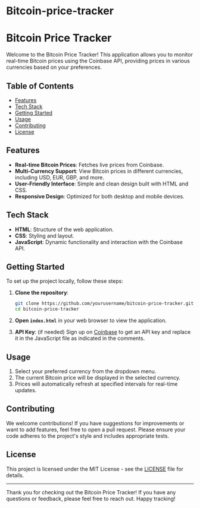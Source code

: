 # Bitcoin-price-tracker

# Bitcoin Price Tracker

Welcome to the Bitcoin Price Tracker! This application allows you to monitor real-time Bitcoin prices using the Coinbase API, providing prices in various currencies based on your preferences.

## Table of Contents

- [Features](#features)
- [Tech Stack](#tech-stack)
- [Getting Started](#getting-started)
- [Usage](#usage)
- [Contributing](#contributing)
- [License](#license)

## Features

- **Real-time Bitcoin Prices**: Fetches live prices from Coinbase.
- **Multi-Currency Support**: View Bitcoin prices in different currencies, including USD, EUR, GBP, and more.
- **User-Friendly Interface**: Simple and clean design built with HTML and CSS.
- **Responsive Design**: Optimized for both desktop and mobile devices.

## Tech Stack

- **HTML**: Structure of the web application.
- **CSS**: Styling and layout.
- **JavaScript**: Dynamic functionality and interaction with the Coinbase API.

## Getting Started

To set up the project locally, follow these steps:

1. **Clone the repository**:
   ```bash
   git clone https://github.com/yourusername/bitcoin-price-tracker.git
   cd bitcoin-price-tracker
   ```

2. **Open `index.html`** in your web browser to view the application.

3. **API Key**: (if needed) Sign up on [Coinbase](https://www.coinbase.com/) to get an API key and replace it in the JavaScript file as indicated in the comments.

## Usage

1. Select your preferred currency from the dropdown menu.
2. The current Bitcoin price will be displayed in the selected currency.
3. Prices will automatically refresh at specified intervals for real-time updates.

## Contributing

We welcome contributions! If you have suggestions for improvements or want to add features, feel free to open a pull request. Please ensure your code adheres to the project's style and includes appropriate tests.

## License

This project is licensed under the MIT License - see the [LICENSE](LICENSE) file for details.

---

Thank you for checking out the Bitcoin Price Tracker! If you have any questions or feedback, please feel free to reach out. Happy tracking!
